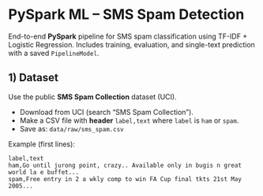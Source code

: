 # PySpark ML – SMS Spam Detection

End-to-end **PySpark** pipeline for SMS spam classification using TF-IDF + Logistic Regression.
Includes training, evaluation, and single-text prediction with a saved `PipelineModel`.

## 1) Dataset

Use the public **SMS Spam Collection** dataset (UCI).  
- Download from UCI (search “SMS Spam Collection”).
- Make a CSV file with **header** `label,text` where `label` is `ham` or `spam`.
- Save as: `data/raw/sms_spam.csv`

Example (first lines):
```csv
label,text
ham,Go until jurong point, crazy.. Available only in bugis n great world la e buffet...
spam,Free entry in 2 a wkly comp to win FA Cup final tkts 21st May 2005...
